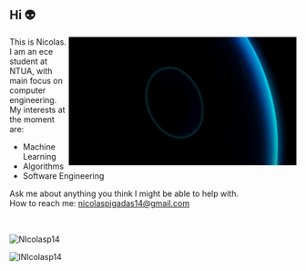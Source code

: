 ## Hi 👽
<img src="https://github.com/NIcolasp14/NIcolasp14/blob/main/giphy.gif" align="right" width="400px" alt="animated"/>

<!--
<img src="https://media.giphy.com/media/IcZhFmufozDCij3p22/giphy.gif" align="right" width="275px" alt="animated"/>

<img src="https://github.com/NIcolasp14/NIcolasp14/blob/main/giphy.gif" align="right" width="350px" alt="animated"/>
<img src="https://media.giphy.com/media/IcZhFmufozDCij3p22/giphy.gif" align="right" width="280px" alt="animated"/>
<p><img align="right" alt="gif" src="https://github.com/NIcolasp14/NIcolasp14/blob/main/giphy.gif" /></p> 
<p><img align="right" alt="gif" src=https://media.giphy.com/media/IcZhFmufozDCij3p22/giphy.gif  /></p> 
-->
This is Nicolas. <br />
I am an ece student at NTUA, with main focus on computer engineering. My interests at the moment are:  <br />
- Machine Learning  <br />
- Algorithms   <br />
- Software Engineering  <br />

Ask me about anything you think I might be able to help with. <br />
How to reach me: nicolaspigadas14@gmail.com  <br />

<br />
<p><img align="center" src="https://github-readme-stats.vercel.app/api/top-langs?username=NIcolasp14&show_icons=true&theme=dark&locale=en&layout=compact" alt="NIcolasp14" /></p>
<p>&nbsp;<img align="left" src="https://github-readme-stats.vercel.app/api?username=NIcolasp14&show_icons=true&theme=dark&locale=en" alt="lNIcolasp14" /></p>


<!--
**NIcolasp14/NIcolasp14** is a ✨ _special_ ✨ repository because its `README.md` (this file) appears on your GitHub profile.

Here are some ideas to get you started:

- 🔭 I’m currently working on ...
- 🌱 I’m currently learning ...
- 👯 I’m looking to collaborate on ...
- 🤔 I’m looking for help with ...
- 💬 Ask me about ...
- 📫 How to reach me: ...
- 😄 Pronouns: ...
- ⚡ Fun fact: ...
-->
